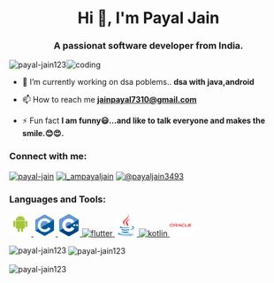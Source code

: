 <h1 align="center">Hi 👋, I'm Payal Jain</h1>
<h3 align="center">A passionat software developer from India.</h3>
<img align="right" alt="coding" width="400" src="https://user-images.githubusercontent.com/74038190/250967618-de30015f-dc5f-4ecf-a49b-ccd2b89776e4.gif">

<p align="left"> <img src="https://komarev.com/ghpvc/?username=payal-jain123&label=Profile%20views&color=0e75b6&style=flat" alt="payal-jain123" /> </p>

- 🌱 I’m currently working on dsa poblems.. **dsa with java,android**

- 📫 How to reach me **jainpayal7310@gmail.com**

- ⚡ Fun fact **I am funny😃...and like to talk everyone and makes the smile.😊😍.**

<h3 align="left">Connect with me:</h3>
<p align="left">
<a href="https://linkedin.com/in/payal-jain" target="blank"><img align="center" src="https://raw.githubusercontent.com/rahuldkjain/github-profile-readme-generator/master/src/images/icons/Social/linked-in-alt.svg" alt="payal-jain" height="30" width="40" /></a>
<a href="https://instagram.com/i_ampayaljain" target="blank"><img align="center" src="https://raw.githubusercontent.com/rahuldkjain/github-profile-readme-generator/master/src/images/icons/Social/instagram.svg" alt="i_ampayaljain" height="30" width="40" /></a>
<a href="https://www.youtube.com/c/@payaljain3493" target="blank"><img align="center" src="https://raw.githubusercontent.com/rahuldkjain/github-profile-readme-generator/master/src/images/icons/Social/youtube.svg" alt="@payaljain3493" height="30" width="40" /></a>
</p>

<h3 align="left">Languages and Tools:</h3>
<p align="left"> <a href="https://developer.android.com" target="_blank" rel="noreferrer"> <img src="https://raw.githubusercontent.com/devicons/devicon/master/icons/android/android-original-wordmark.svg" alt="android" width="40" height="40"/> </a> <a href="https://www.cprogramming.com/" target="_blank" rel="noreferrer"> <img src="https://raw.githubusercontent.com/devicons/devicon/master/icons/c/c-original.svg" alt="c" width="40" height="40"/> </a> <a href="https://www.w3schools.com/cpp/" target="_blank" rel="noreferrer"> <img src="https://raw.githubusercontent.com/devicons/devicon/master/icons/cplusplus/cplusplus-original.svg" alt="cplusplus" width="40" height="40"/> </a> <a href="https://flutter.dev" target="_blank" rel="noreferrer"> <img src="https://www.vectorlogo.zone/logos/flutterio/flutterio-icon.svg" alt="flutter" width="40" height="40"/> </a> <a href="https://www.java.com" target="_blank" rel="noreferrer"> <img src="https://raw.githubusercontent.com/devicons/devicon/master/icons/java/java-original.svg" alt="java" width="40" height="40"/> </a> <a href="https://kotlinlang.org" target="_blank" rel="noreferrer"> <img src="https://www.vectorlogo.zone/logos/kotlinlang/kotlinlang-icon.svg" alt="kotlin" width="40" height="40"/> </a> <a href="https://www.oracle.com/" target="_blank" rel="noreferrer"> <img src="https://raw.githubusercontent.com/devicons/devicon/master/icons/oracle/oracle-original.svg" alt="oracle" width="40" height="40"/> </a> </p>

<p><img align="left" src="https://github-readme-stats.vercel.app/api/top-langs?username=payal-jain123&show_icons=true&locale=en&layout=compact" alt="payal-jain123" /></p>

<p>&nbsp;<img align="center" src="https://github-readme-stats.vercel.app/api?username=payal-jain123&show_icons=true&locale=en" alt="payal-jain123" /></p>

<p><img align="center" src="https://github-readme-streak-stats.herokuapp.com/?user=payal-jain123&" alt="payal-jain123" /></p>
